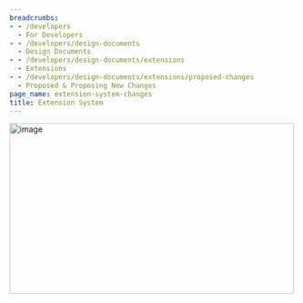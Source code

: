 ```yaml
---
breadcrumbs:
- - /developers
  - For Developers
- - /developers/design-documents
  - Design Documents
- - /developers/design-documents/extensions
  - Extensions
- - /developers/design-documents/extensions/proposed-changes
  - Proposed & Proposing New Changes
page_name: extension-system-changes
title: Extension System
---
```


<img alt="image" src="http://www.google.com/chart" height=300 width=500>